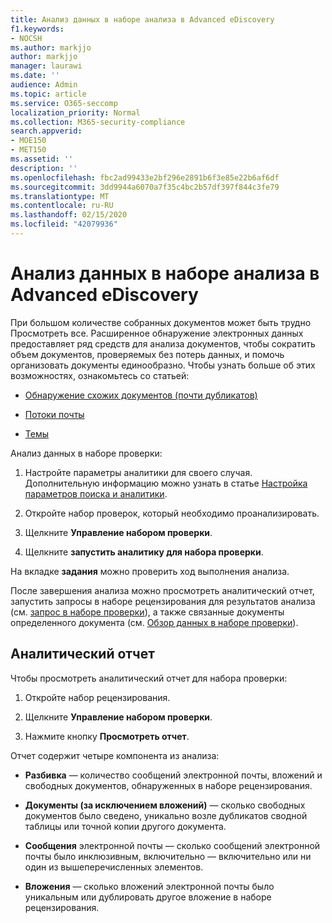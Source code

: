 ```yaml
---
title: Анализ данных в наборе анализа в Advanced eDiscovery
f1.keywords:
- NOCSH
ms.author: markjjo
author: markjjo
manager: laurawi
ms.date: ''
audience: Admin
ms.topic: article
ms.service: O365-seccomp
localization_priority: Normal
ms.collection: M365-security-compliance
search.appverid:
- MOE150
- MET150
ms.assetid: ''
description: ''
ms.openlocfilehash: fbc2ad99433e2bf296e2891b6f3e85e22b6af6df
ms.sourcegitcommit: 3dd9944a6070a7f35c4bc2b57df397f844c3fe79
ms.translationtype: MT
ms.contentlocale: ru-RU
ms.lasthandoff: 02/15/2020
ms.locfileid: "42079936"
---
```

# <a name="analyze-data-in-a-review-set-in-advanced-ediscovery"></a>Анализ данных в наборе анализа в Advanced eDiscovery

При большом количестве собранных документов может быть трудно Просмотреть все. Расширенное обнаружение электронных данных предоставляет ряд средств для анализа документов, чтобы сократить объем документов, проверяемых без потерь данных, и помочь организовать документы единообразно. Чтобы узнать больше об этих возможностях, ознакомьтесь со статьей:

- [Обнаружение схожих документов (почти дубликатов)](near-duplicates.md)

- [Потоки почты](email-threading.md)

- [Темы](themes.md)

Анализ данных в наборе проверки:

1. Настройте параметры аналитики для своего случая. Дополнительную информацию можно узнать в статье [Настройка параметров поиска и аналитики](configure-search-analytics-settings.md).

2. Откройте набор проверок, который необходимо проанализировать.

3. Щелкните **Управление набором проверки**.

4. Щелкните **запустить аналитику для набора проверки**.

На вкладке **задания** можно проверить ход выполнения анализа.

 После завершения анализа можно просмотреть аналитический отчет, запустить запросы в наборе рецензирования для результатов анализа (см. [запрос в наборе проверки](review-set-search.md)), а также связанные документы определенного документа (см. [Обзор данных в наборе проверки](reviewing-data-in-review-set.md)).

## <a name="analytics-report"></a>Аналитический отчет

Чтобы просмотреть аналитический отчет для набора проверки:

1. Откройте набор рецензирования.

2. Щелкните **Управление набором проверки**.

3. Нажмите кнопку **Просмотреть отчет**.

Отчет содержит четыре компонента из анализа:

- **Разбивка** — количество сообщений электронной почты, вложений и свободных документов, обнаруженных в наборе рецензирования.

- **Документы (за исключением вложений)** — сколько свободных документов было сведено, уникально возле дубликатов сводной таблицы или точной копии другого документа.

- **Сообщения** электронной почты — сколько сообщений электронной почты было инклюзивным, включительно — включительно или ни один из вышеперечисленных элементов.

- **Вложения** — сколько вложений электронной почты было уникальным или дублировать другое вложение в наборе рецензирования.
